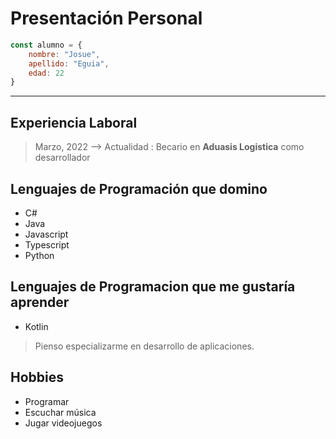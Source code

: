 # Presentación Personal

````javascript
const alumno = {
    nombre: "Josue",
    apellido: "Eguia",
    edad: 22
}
````

---

## Experiencia Laboral
> Marzo, 2022 --> Actualidad : Becario en **Aduasis Logistica** como desarrollador


## Lenguajes de Programación que domino
- C#
- Java
- Javascript
- Typescript
- Python

## Lenguajes de Programacion que me gustaría aprender

- Kotlin

> Pienso especializarme en desarrollo de aplicaciones.

## Hobbies

- Programar
- Escuchar música
- Jugar videojuegos